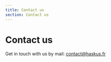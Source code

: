 ```yaml
---
title: Contact us
section: Contact us
---
```


# Contact us

Get in touch with us by mail: <a href="mailto:contact@haskus.fr">contact@haskus.fr</a>
